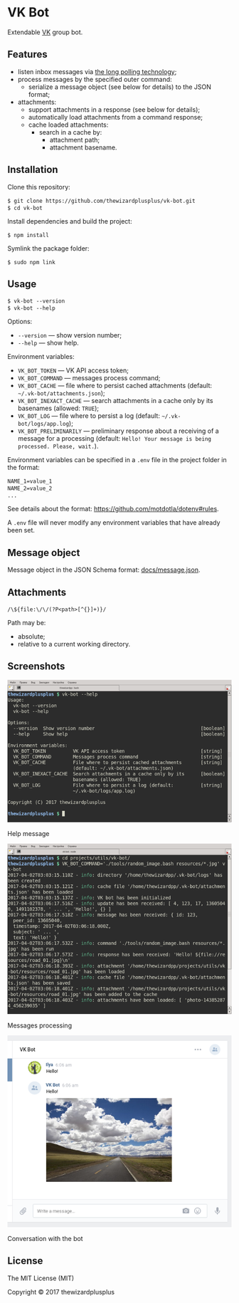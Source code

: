 # VK Bot

Extendable [VK](http://vk.com/) group bot.

## Features

* listen inbox messages via [the long polling technology](https://vk.com/dev/using_longpoll);
* process messages by the specified outer command:
    * serialize a message object (see below for details) to the JSON format;
* attachments:
    * support attachments in a response (see below for details);
    * automatically load attachments from a command response;
    * cache loaded attachments:
        * search in a cache by:
            * attachment path;
            * attachment basename.

## Installation

Clone this repository:

```
$ git clone https://github.com/thewizardplusplus/vk-bot.git
$ cd vk-bot
```

Install dependencies and build the project:

```
$ npm install
```

Symlink the package folder:

```
$ sudo npm link
```

## Usage

```
$ vk-bot --version
$ vk-bot --help
```

Options:

* `--version` &mdash; show version number;
* `--help` &mdash; show help.

Environment variables:

* `VK_BOT_TOKEN` &mdash; VK API access token;
* `VK_BOT_COMMAND` &mdash; messages process command;
* `VK_BOT_CACHE` &mdash; file where to persist cached attachments (default: `~/.vk-bot/attachments.json`);
* `VK_BOT_INEXACT_CACHE` &mdash; search attachments in a cache only by its basenames (allowed: `TRUE`);
* `VK_BOT_LOG` &mdash; file where to persist a log (default: `~/.vk-bot/logs/app.log`);
* `VK_BOT_PRELIMINARILY` &mdash; preliminary response about a receiving of a message for a processing (default: `Hello! Your message is being processed. Please, wait.`).

Environment variables can be specified in a `.env` file in the project folder in the format:

```
NAME_1=value_1
NAME_2=value_2
...
```

See details about the format: https://github.com/motdotla/dotenv#rules.

A `.env` file will never modify any environment variables that have already been set.

## Message object

Message object in the JSON Schema format: [docs/message.json](docs/message.json).

## Attachments

```regex
/\${file:\/\/(?P<path>[^{}]+)}/
```

Path may be:

* absolute;
* relative to a current working directory.

## Screenshots

![Help message](screenshots/screenshot_00.png)

Help message

![Messages processing](screenshots/screenshot_01.png)

Messages processing

![Conversation with the bot](screenshots/screenshot_02.png)

Conversation with the bot

## License

The MIT License (MIT)

Copyright &copy; 2017 thewizardplusplus
